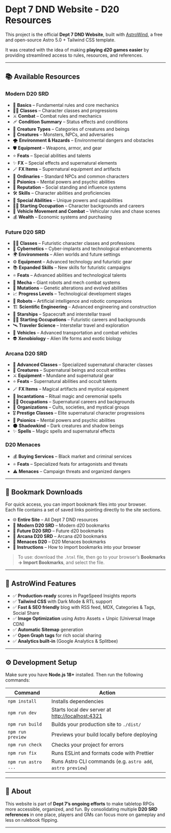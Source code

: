 # Dept 7 DND Website - D20 Resources

This project is the official **Dept 7 DND Website**, built with [AstroWind](https://github.com/onwidget/astrowind), a free and open-source Astro 5.0 + Tailwind CSS template.  

It was created with the idea of making **playing d20 games easier** by providing streamlined access to rules, resources, and references.

---

## 📚 Available Resources

### Modern D20 SRD
- 📖 **Basics** – Fundamental rules and core mechanics  
- 🧑‍🚀 **Classes** – Character classes and progressions  
- ⚔️ **Combat** – Combat rules and mechanics  
- 🩹 **Condition Summary** – Status effects and conditions  
- 🐉 **Creature Types** – Categories of creatures and beings  
- 👹 **Creatures** – Monsters, NPCs, and adversaries  
- 🌪️ **Environment & Hazards** – Environmental dangers and obstacles  
- 🛡️ **Equipment** – Weapons, armor, and gear  
- ⭐ **Feats** – Special abilities and talents  
- ✨ **FX** – Special effects and supernatural elements  
- 🪄 **FX Items** – Supernatural equipment and artifacts  
- 👤 **Ordinaries** – Standard NPCs and common characters  
- 🧠 **Psionics** – Mental powers and psychic abilities  
- 🏅 **Reputation** – Social standing and influence systems  
- 🛠️ **Skills** – Character abilities and proficiencies  
- 🔮 **Special Abilities** – Unique powers and capabilities  
- 🧑‍💼 **Starting Occupation** – Character backgrounds and careers  
- 🚗 **Vehicle Movement and Combat** – Vehicular rules and chase scenes  
- 💰 **Wealth** – Economic systems and purchasing  

### Future D20 SRD
- 🧑‍🚀 **Classes** – Futuristic character classes and professions  
- 🦾 **Cybernetics** – Cyber-implants and technological enhancements  
- 🌍 **Environments** – Alien worlds and future settings  
- ⚙️ **Equipment** – Advanced technology and futuristic gear  
- 📚 **Expanded Skills** – New skills for futuristic campaigns  
- ⭐ **Feats** – Advanced abilities and technological talents  
- 🤖 **Mecha** – Giant robots and mech combat systems  
- 🧬 **Mutations** – Genetic alterations and evolved abilities  
- 📈 **Progress Levels** – Technological development stages  
- 🤖 **Robots** – Artificial intelligence and robotic companions  
- 🏗️ **Scientific Engineering** – Advanced engineering and construction  
- 🚀 **Starships** – Spacecraft and interstellar travel  
- 🧑‍💼 **Starting Occupations** – Futuristic careers and backgrounds  
- 🛰️ **Traveler Science** – Interstellar travel and exploration  
- 🚗 **Vehicles** – Advanced transportation and combat vehicles  
- 👽 **Xenobiology** – Alien life forms and exotic biology  

### Arcana D20 SRD
- 🧙 **Advanced Classes** – Specialized supernatural character classes  
- 👹 **Creatures** – Supernatural beings and occult entities  
- ⚔️ **Equipment** – Mundane and supernatural gear  
- ⭐ **Feats** – Supernatural abilities and occult talents  
- 🪄 **FX Items** – Magical artifacts and mystical equipment  
- 📜 **Incantations** – Ritual magic and ceremonial spells  
- 🧑‍💼 **Occupations** – Supernatural careers and backgrounds  
- 🏰 **Organizations** – Cults, societies, and mystical groups  
- 🎖️ **Prestige Classes** – Elite supernatural character progressions  
- 🧠 **Psionics** – Mental powers and psychic abilities  
- 🌑 **Shadowkind** – Dark creatures and shadow beings  
- ✨ **Spells** – Magic spells and supernatural effects  

### D20 Menaces
- 💰 **Buying Services** – Black market and criminal services  
- ⭐ **Feats** – Specialized feats for antagonists and threats  
- ⚠️ **Menaces** – Campaign threats and organized dangers  

---

## 🔖 Bookmark Downloads

For quick access, you can import bookmark files into your browser.  
Each file contains a set of saved links pointing directly to the site sections.

- 🌐 **Entire Site** – All Dept 7 DND resources  
- 📘 **Modern D20 SRD** – Modern d20 bookmarks  
- 📗 **Future D20 SRD** – Future d20 bookmarks  
- 📙 **Arcana D20 SRD** – Arcana d20 bookmarks  
- 📕 **Menaces D20** – D20 Menaces bookmarks  
- 📄 **Instructions** – How to import bookmarks into your browser  

> To use: download the `.html` file, then go to your browser’s **Bookmarks → Import Bookmarks**, and select the file.

---

## 🚀 AstroWind Features

- ✅ **Production-ready** scores in PageSpeed Insights reports  
- ✅ **Tailwind CSS** with Dark Mode & RTL support  
- ✅ **Fast & SEO friendly** blog with RSS feed, MDX, Categories & Tags, Social Share  
- ✅ **Image Optimization** using Astro Assets + Unpic (Universal Image CDN)  
- ✅ **Automatic Sitemap** generation  
- ✅ **Open Graph tags** for rich social sharing  
- ✅ **Analytics built-in** (Google Analytics & Splitbee)  

---

## ⚙️ Development Setup

Make sure you have **Node.js 18+** installed. Then run the following commands:

| Command              | Action                                                                 |
|-----------------------|------------------------------------------------------------------------|
| `npm install`         | Installs dependencies                                                 |
| `npm run dev`         | Starts local dev server at [http://localhost:4321](http://localhost:4321) |
| `npm run build`       | Builds your production site to `./dist/`                              |
| `npm run preview`     | Previews your build locally before deploying                          |
| `npm run check`       | Checks your project for errors                                        |
| `npm run fix`         | Runs ESLint and formats code with Prettier                            |
| `npm run astro ...`   | Runs Astro CLI commands (e.g. `astro add`, `astro preview`)           |

---

## 🌟 About

This website is part of **Dept 7’s ongoing efforts** to make tabletop RPGs more accessible, organized, and fun. By consolidating multiple **D20 SRD references** in one place, players and GMs can focus more on gameplay and less on rulebook flipping.  

---
